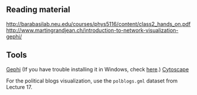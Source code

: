 ## Reading material
http://barabasilab.neu.edu/courses/phys5116/content/class2_hands_on.pdf
http://www.martingrandjean.ch/introduction-to-network-visualization-gephi/

## Tools
[Gephi](http://gephi.github.io/) (If you have trouble installing it in Windows, check [here](https://forum.gephi.org/viewtopic.php?f=3&t=3580&p=10712#p10712).)
[Cytoscape](http://www.cytoscape.org/)

For the political blogs visualization, use the `polblogs.gml` dataset from Lecture 17.

